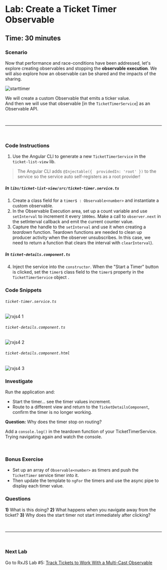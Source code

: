 # Lab: Create a Ticket Timer Observable

## Time: 30 minutes

### Scenario

Now that performance and race-conditions have been addressed, let's explore creating observables and stopping the **observable execution**. We will also explore how an observable can be shared and the impacts of the sharing.

![starttimer](https://user-images.githubusercontent.com/210413/35164280-5fc82abc-fd0f-11e7-97f8-e71ef3618c6c.jpg)

We will create a custom Observable that emits a ticker value.<br/>
And then we will use that observable [in the `TicketTimerService`] as an Observable API.

<br/>

----

<br/>

### Code Instructions


1. Use the Angular CLI to generate a new `TicketTimerService` in the `ticket-list-view` lib.
  > The Angular CLI adds `@Injectable({  providedIn: 'root' })` to the service so the service auto self-registers as a root provider!

##### In `libs/ticket-list-view/src/ticket-timer.service.ts`

1. Create a class field for a `timer$ : Observable<number>` and instantiate a custom observable.
2. In the Observable Execution area, set up a count variable and use `setInterval` to increment it every `1000ms`. Make a call to `observer.next` in the setInterval callback and emit the current counter value.
3. Capture the handle to the `setInterval` and use it when creating a *teardown* function. Teardown functions are needed to clean up producer activity when the observer unsubscribes. In this case, we need to return a function that clears the interval with `clearInterval`).

##### In `ticket-details.component.ts`

4. Inject the service into the `constructor`. When the "Start a Timer" button is clicked, set the `timer$` class field to the `timer$` property in the `TicketTimerService` object .

### Code Snippets

###### `ticket-timer.service.ts`

![rxjs4 1](https://user-images.githubusercontent.com/210413/47622805-5e512480-dad7-11e8-8bbb-31e3e1d8b450.jpg)

###### `ticket-details.component.ts`

![rxjs4 2](https://user-images.githubusercontent.com/210413/47622804-5e512480-dad7-11e8-888b-17173d872de3.jpg)

###### `ticket-details.component.html`

![rxjs4 3](https://user-images.githubusercontent.com/210413/47622803-5e512480-dad7-11e8-9091-defca17547fe.jpg)


### Investigate

Run the application and:

*  Start the timer... see the timer values increment.
*  Route to a different view and return to the `TicketDetailsComponent`, confirm the timer is no longer working.

**Question:** Why does the timer stop on routing?

Add a `console.log()` in the teardown function of your TicketTimerService. Trying navigating again and watch the console.

<br/>

### Bonus Exercise

*  Set up an array of `Observable<number>` as timers and push the `TicketTimer` service timer into it.
*  Then update the template to `ngFor` the timers and use the async pipe to display each timer value.

### Questions 

**1)** What is this doing?
**2)** What happens when you navigate away from the ticket?
**3)** Why does the start timer not start immediately after clicking?


<br/>

----

<br/>

### Next Lab

Go to RxJS Lab #5: [Track Tickets to Work With a Multi-Cast Observable](lab-5.md)
